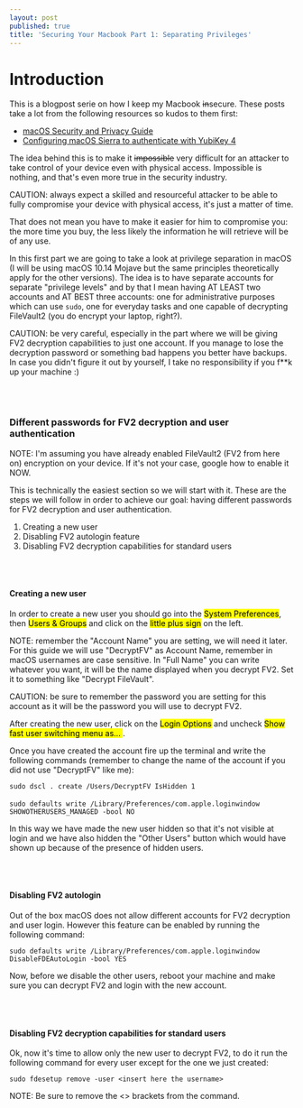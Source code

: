 ```yaml
---
layout: post
published: true
title: 'Securing Your Macbook Part 1: Separating Privileges'
---
```

# Introduction
This is a blogpost serie on how I keep my Macbook ~~in~~secure. These posts take a lot from the following resources so kudos to them first:

- [macOS Security and Privacy Guide ](https://github.com/drduh/macOS-Security-and-Privacy-Guide)
- [Configuring macOS Sierra to authenticate with YubiKey 4](https://medium.com/@ellenbeldner/configuring-macos-sierra-to-authenticate-with-yubikey-4-876a8ab81e07)

The idea behind this is to make it ~~impossible~~ very difficult for an attacker to take control of your device even with physical access. Impossible is nothing, and that's even more true in the security industry. 

<p class="alert alert-warning">
    <span class="label label-warning">CAUTION:</span> always expect a skilled and resourceful attacker to be able to fully compromise your device with physical access, it's just a matter of time.
</p>

That does not mean you have to make it easier for him to compromise you: the more time you buy, the less likely the information he will retrieve will be of any use.

In this first part we are going to take a look at privilege separation in macOS (I will be using macOS 10.14 Mojave but the same principles theoretically apply for the other versions). The idea is to have separate accounts for separate "privilege levels" and by that I mean having AT LEAST two accounts and AT BEST three accounts: one for administrative purposes which can use `sudo`, one for everyday tasks and one capable of decrypting FileVault2 (you do encrypt your laptop, right?).


<p class="alert alert-warning">
    <span class="label label-warning">CAUTION:</span> be very careful, especially in the part where we will be giving FV2 decryption capabilities to just one account. If you manage to lose the decryption password or something bad happens you better have backups. In case you didn't figure it out by yourself, I take no responsibility if you f**k up your machine :)
</p>

<br><br>
### Different passwords for FV2 decryption and user authentication
<p class="alert alert-info">
    <span class="label label-info">NOTE:</span> I'm assuming you have already enabled FileVault2 (FV2 from here on) encryption on your device. If it's not your case, google how to enable it NOW.
</p>

This is technically the easiest section so we will start with it. These are the steps we will follow in order to achieve our goal: having different passwords for FV2 decryption and user authentication.


1. Creating a new user
2. Disabling FV2 autologin feature
3. Disabling FV2 decryption capabilities for standard users

<br><br>
#### Creating a new user
In order to create a new user you should go into the <mark>System Preferences</mark>, then <mark>Users & Groups</mark> and click on the <mark>little plus sign</mark> on the left.

<p class="alert alert-info">
    <span class="label label-info">NOTE:</span> remember the "Account Name" you are setting, we will need it later. For this guide we will use "DecryptFV" as Account Name, remember in macOS usernames are case sensitive. In "Full Name" you can write whatever you want, it will be the name displayed when you decrypt FV2. Set it to something like "Decrypt FileVault".
</p>
<p class="alert alert-warning">
    <span class="label label-warning">CAUTION:</span> be sure to remember the password you are setting for this account as it will be the password you will use to decrypt FV2.
</p>

After creating the new user, click on the <mark>Login Options</mark> and uncheck <mark>Show fast user switching menu as... </mark>.  
  
Once you have created the account fire up the terminal and write the following commands (remember to change the name of the account if you did not use "DecryptFV" like me):  
  
`sudo dscl . create /Users/DecryptFV IsHidden 1`  
<br>
`sudo defaults write /Library/Preferences/com.apple.loginwindow SHOWOTHERUSERS_MANAGED -bool NO`  

In this way we have made the new user hidden so that it's not visible at login and we have also hidden the "Other Users" button which would have shown up because of the presence of hidden users.

<br><br>
#### Disabling FV2 autologin
Out of the box macOS does not allow different accounts for FV2 decryption and user login. However this feature can be enabled by running the following command:  
  
`sudo defaults write /Library/Preferences/com.apple.loginwindow DisableFDEAutoLogin -bool YES`  
  
  
Now, before we disable the other users, reboot your machine and make sure you can decrypt FV2 and login with the new account.

<br><br>
#### Disabling FV2 decryption capabilities for standard users
Ok, now it's time to allow only the new user to decrypt FV2, to do it run the following command for every user except for the one we just created:  
  
`sudo fdesetup remove -user <insert here the username>`  

<p class="alert alert-info">
    <span class="label label-info">NOTE:</span> Be sure to remove the <> brackets from the command.
</p>




